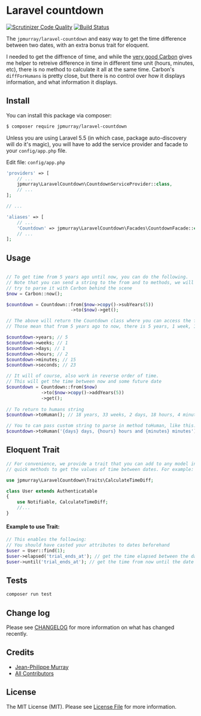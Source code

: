 # Laravel countdown

[![Scrutinizer Code Quality](https://scrutinizer-ci.com/g/jpmurray/laravel-countdown/badges/quality-score.png?b=master)](https://scrutinizer-ci.com/g/jpmurray/laravel-countdown/?branch=master)
[![Build Status](https://scrutinizer-ci.com/g/jpmurray/laravel-countdown/badges/build.png?b=master)](https://scrutinizer-ci.com/g/jpmurray/laravel-countdown/build-status/master)

The `jpmurray/laravel-countdown` and easy way to get the time difference between two dates, with an extra bonus trait for eloquent.

I needed to get the diffrence of time, and while the [very good Carbon](https://github.com/briannesbitt/carbon) gives me helper to retreive difference in time in different time unit (hours, minutes, etc), there is no method to calculate it all at the same time. Carbon's `diffForHumans` is pretty close, but there is no control over how it displays information, and what information it displays.

## Install

You can install this package via composer:

``` bash
$ composer require jpmurray/laravel-countdown
```

Unless you are using Laravel 5.5 (in which case, package auto-discovery will do it's magic), you will have to add the service provider and facade to your `config/app.php` file.

Edit file: `config/app.php`
```php
'providers' => [
    // ...
    jpmurray\LaravelCountdown\CountdownServiceProvider::class,
    // ...
];

// ...

'aliases' => [
    // ...
    'Countdown' => jpmurray\LaravelCountdown\Facades\CountdownFacade::class,
    // ...
];
```

## Usage

``` php

// To get time from 5 years ago until now, you can do the following.
// Note that you can send a string to the from and to methods, we will
// try to parse it with Carbon behind the scene
$now = Carbon::now();

$countdown = Countdown::from($now->copy()->subYears(5))
                        ->to($now)->get();

// The above will return the Countdown class where you can access the following values.
// Those mean that from 5 years ago to now, there is 5 years, 1 week, 1 day, 2 hours 15 minutes and 23 seconds

$countdown->years; // 5
$countdown->weeks; // 1
$countdown->days; // 1
$countdown->hours; // 2
$countdown->minutes; // 15
$countdown->seconds; // 23

// It will of course, also work in reverse order of time.
// This will get the time between now and some future date
$countdown = Countdown::from($now)
             ->to($now->copy()->addYears(5))
             ->get();
             
// To return to humans string
$countdown->toHuman(); // 18 years, 33 weeks, 2 days, 18 hours, 4 minutes and 35 seconds

// You to can pass custom string to parse in method toHuman, like this:
$countdown->toHuman('{days} days, {hours} hours and {minutes} minutes'); // 2 days, 18 hours, 4 minutes
```

## Eloquent Trait

```php
// For convenience, we provide a trait that you can add to any model in your Laravel app that provides
// quick methods to get the values of time between dates. For example:

use jpmurray\LaravelCountdown\Traits\CalculateTimeDiff;

class User extends Authenticatable
{
    use Notifiable, CalculateTimeDiff;
    //...
}
```
#### Example to use Trait:
```php
// This enables the following:
// You should have casted your attributes to dates beforehand
$user = User::find(1);
$user->elapsed('trial_ends_at'); // get the time elapsed between the date in attribute trial_ends_at to now
$user->until('trial_ends_at'); // get the time from now until the date in attribute trial_ends_at
```

## Tests

```bash
composer run test
```

## Change log

Please see [CHANGELOG](CHANGELOG.md) for more information on what has changed recently.

## Credits

- [Jean-Philippe Murray](https://github.com/jpmurray)
- [All Contributors](../../contributors)

## License

The MIT License (MIT). Please see [License File](LICENSE.md) for more information.
